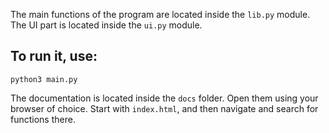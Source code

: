 The main functions of the program are located inside the `lib.py` module.
The UI part is located inside the `ui.py` module.

## To run it, use:

```
python3 main.py
```

The documentation is located inside the `docs` folder.
Open them using your browser of choice. Start with `index.html`, and then navigate and search for functions there.
